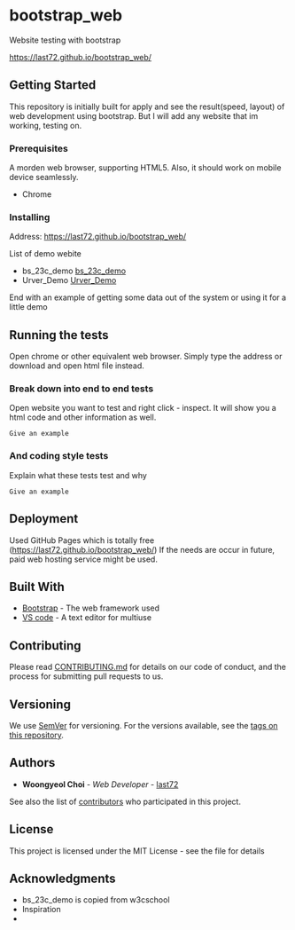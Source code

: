 # bootstrap_web

Website testing with bootstrap

https://last72.github.io/bootstrap_web/

## Getting Started

This repository is initially built for apply and see the result(speed, layout) of web development using bootstrap. But I will add any website that im working, testing on.

### Prerequisites

A morden web browser, supporting HTML5. Also, it should work on mobile device seamlessly.

* Chrome

### Installing

Address: https://last72.github.io/bootstrap_web/

List of demo webite

* bs_23c_demo [bs_23c_demo](https://last72.github.io/bootstrap_web/bs_23c_demo.html)
* Urver_Demo [Urver_Demo](https://last72.github.io/bootstrap_web/urver_demo.html)

End with an example of getting some data out of the system or using it for a little demo

## Running the tests

Open chrome or other equivalent web browser. Simply type the address or download and open html file instead.

### Break down into end to end tests

Open website you want to test and right click - inspect. It will show you a html code and other information as well.

```
Give an example
```

### And coding style tests

Explain what these tests test and why

```
Give an example
```

## Deployment

Used GitHub Pages which is totally free (https://last72.github.io/bootstrap_web/)
If the needs are occur in future, paid web hosting service might be used.

## Built With

* [Bootstrap](https://getbootstrap.com/) - The web framework used
* [VS code](https://code.visualstudio.com/) - A text editor for multiuse

## Contributing

Please read [CONTRIBUTING.md](https://gist.github.com/PurpleBooth/b24679402957c63ec426) for details on our code of conduct, and the process for submitting pull requests to us.

## Versioning

We use [SemVer](http://semver.org/) for versioning. For the versions available, see the [tags on this repository](https://github.com/your/project/tags). 

## Authors

* **Woongyeol Choi** - *Web Developer* - [last72](https://github.com/last72/)

See also the list of [contributors](https://github.com/your/project/contributors) who participated in this project.

## License

This project is licensed under the MIT License - see the []() file for details

## Acknowledgments

* bs_23c_demo is copied from w3cschool
* Inspiration
* 
